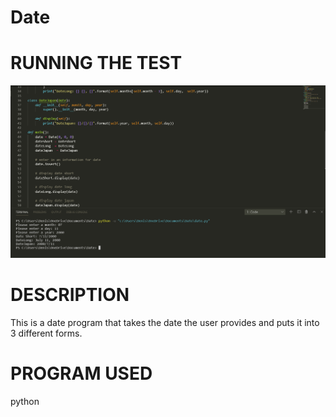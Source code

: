 # Date

# RUNNING THE TEST
<img src="dateImg.PNG">

# DESCRIPTION
This is a date program that takes the date the user provides and 
puts it into 3 different forms.

# PROGRAM USED
python


